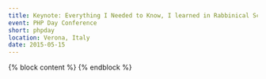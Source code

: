 ```yaml
---
title: Keynote: Everything I Needed to Know, I learned in Rabbinical School - Yitzchok Willroth
event: PHP Day Conference
short: phpday
location: Verona, Italy
date: 2015-05-15
---
```

{% block content %}
{% endblock %}